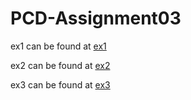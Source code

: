 # PCD-Assignment03

ex1 can be found at [ex1](https://github.com/GiuliaNardicchia/PCD-Assignment03/tree/ex1)

ex2 can be found at [ex2](https://github.com/GiuliaNardicchia/PCD-Assignment03/tree/ex2)

ex3 can be found at [ex3](https://github.com/GiuliaNardicchia/PCD-Assignment03/tree/ex3)
